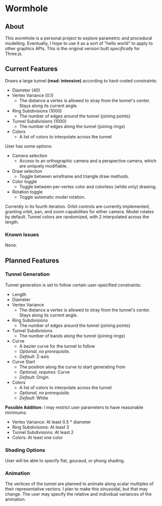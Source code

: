 # Wormhole

## About

This wormhole is a personal project to explore parametric and procedural modelling. Eventually, I hope to use it as a sort of "hello world" to apply to other graphics APIs. This is the original version built *specifically* for Three.js.

## Current Features

Draws a large tunnel **(read: intensive)** according to hard-coded constraints:
- Diameter (40)
- Vertex Variance (0.1)
    - The distance a vertex is allowed to stray from the tunnel's center. Stays along its current angle.
- Ring Subdivisions (1000)
    - The number of edges around the tunnel (joining points)
- Tunnel Subdivisions (1000)
    - The number of edges along the tunnel (joining rings)
- Colors
    - A list of colors to interpolate across the tunnel

User has some options:
- Camera selection
    - Access to an orthographic camera and a perspective camera, which are uniquely modifiable.
- Draw selection
    - Toggle between wireframe and triangle draw methods.
- Color toggle
    - Toggle between per-vertex color and colorless (white only) drawing.
- Rotation toggle
    - Toggle automatic model rotation.

Currently in its fourth iteration. Orbit controls are currently implemented, granting orbit, pan, and zoom capabilities for either camera. Model rotates by default.
Tunnel colors are randomized, with 2 interpolated across the length.

### Known Issues

None.

## Planned Features

### Tunnel Generation

Tunnel generation is set to follow certain user-specified constraints:
- Length
- Diameter
- Vertex Variance
    - The distance a vertex is allowed to stray from the tunnel's center. Stays along its current angle.
- Ring Subdivisions
    - The number of edges around the tunnel (joining points)
- Tunnel Subdivisions
    - The number of bands along the tunnel (joining rings)
- Curve
    - A bezier curve for the tunnel to follow
    - *Optional, no prerequisite.*
    - *Default:* Z-axis
- Curve Start
    - The position along the curve to start generating from
    - *Optional, requires:* Curve
    - *Default:* Origin
- Colors
    - A list of colors to interpolate across the tunnel
    - *Optional, no prerequisite.*
    - *Default:* White

**Possible Addition:** I may restrict user parameters to have reasonable minimums:
- Vertex Variance: At least 0.5 * diameter
- Ring Subdivisions: At least 3
- Tunnel Subdivisions: At least 2
- Colors: At least one color

### Shading Options

User will be able to specify flat, gouraud, or phong shading.

### Animation

The vertices of the tunnel are planned to animate along scalar multiples of their representative vectors. I plan to make this sinusoidal, but that may change. The user may specify the relative and individual variances of the animation.
